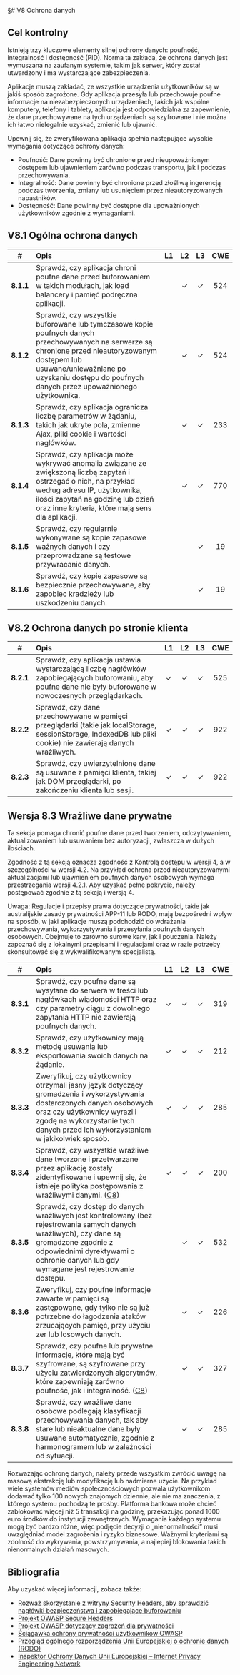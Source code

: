 §# V8 Ochrona danych

## Cel kontrolny

Istnieją trzy kluczowe elementy silnej ochrony danych: poufność, integralność i dostępność (PID). Norma ta zakłada, że ochrona danych jest wymuszana na zaufanym systemie, takim jak serwer, który został utwardzony i ma wystarczające zabezpieczenia.

Aplikacje muszą zakładać, że wszystkie urządzenia użytkowników są w jakiś sposób zagrożone. Gdy aplikacja przesyła lub przechowuje poufne informacje na niezabezpieczonych urządzeniach, takich jak wspólne komputery, telefony i tablety, aplikacja jest odpowiedzialna za zapewnienie, że dane przechowywane na tych urządzeniach są szyfrowane i nie można ich łatwo nielegalnie uzyskać, zmienić lub ujawnić.

Upewnij się, że zweryfikowana aplikacja spełnia następujące wysokie wymagania dotyczące ochrony danych:

* Poufność: Dane powinny być chronione przed nieupoważnionym dostępem lub ujawnieniem zarówno podczas transportu, jak i podczas przechowywania.
* Integralność: Dane powinny być chronione przed złośliwą ingerencją podczas tworzenia, zmiany lub usunięciem przez nieautoryzowanych napastników.
* Dostępność: Dane powinny być dostępne dla upoważnionych użytkowników zgodnie z wymaganiami.

## V8.1 Ogólna ochrona danych

| # | Opis | L1 | L2 | L3 | CWE |
| :---: | :--- | :---: | :---:| :---: | :---: |
| **8.1.1** | Sprawdź, czy aplikacja chroni poufne dane przed buforowaniem w takich modułach, jak load balancery i pamięć podręczna aplikacji. | | ✓ | ✓ | 524 |
| **8.1.2** | Sprawdź, czy wszystkie buforowane lub tymczasowe kopie poufnych danych przechowywanych na serwerze są chronione przed nieautoryzowanym dostępem lub usuwane/unieważniane po uzyskaniu dostępu do poufnych danych przez upoważnionego użytkownika. | | ✓ | ✓ | 524 |
| **8.1.3** | Sprawdź, czy aplikacja ogranicza liczbę parametrów w żądaniu, takich jak ukryte pola, zmienne Ajax, pliki cookie i wartości nagłówków. | | ✓ | ✓ | 233 |
| **8.1.4** | Sprawdź, czy aplikacja może wykrywać anomalia związane ze zwiększoną liczbą zapytań i ostrzegać o nich, na przykład według adresu IP, użytkownika, ilości zapytań na godzinę lub dzień oraz inne kryteria, które mają sens dla aplikacji. | | ✓ | ✓ | 770 |
| **8.1.5** | Sprawdź, czy regularnie wykonywane są kopie zapasowe ważnych danych i czy przeprowadzane są testowe przywracanie danych. | | | ✓ | 19 |
| **8.1.6** | Sprawdź, czy kopie zapasowe są bezpiecznie przechowywane, aby zapobiec kradzieży lub uszkodzeniu danych. | | | ✓ | 19 |

## V8.2 Ochrona danych po stronie klienta

| # | Opis | L1 | L2 | L3 | CWE |
| :---: | :--- | :---: | :---:| :---: | :---: |
| **8.2.1** | Sprawdź, czy aplikacja ustawia wystarczającą liczbę nagłówków zapobiegających buforowaniu, aby poufne dane nie były buforowane w nowoczesnych przeglądarkach. | ✓ | ✓ | ✓ | 525 |
| **8.2.2** | Sprawdź, czy dane przechowywane w pamięci przeglądarki (takie jak localStorage, sessionStorage, IndexedDB lub pliki cookie) nie zawierają danych wrażliwych. | ✓ | ✓ | ✓ | 922 |
| **8.2.3** | Sprawdź, czy uwierzytelnione dane są usuwane z pamięci klienta, takiej jak DOM przeglądarki, po zakończeniu klienta lub sesji. | ✓ | ✓ | ✓ | 922 |

## Wersja 8.3 Wrażliwe dane prywatne

Ta sekcja pomaga chronić poufne dane przed tworzeniem, odczytywaniem, aktualizowaniem lub usuwaniem bez autoryzacji, zwłaszcza w dużych ilościach.

Zgodność z tą sekcją oznacza zgodność z Kontrolą dostępu w wersji 4, a w szczególności w wersji 4.2. Na przykład ochrona przed nieautoryzowanymi aktualizacjami lub ujawnieniem poufnych danych osobowych wymaga przestrzegania wersji 4.2.1. Aby uzyskać pełne pokrycie, należy postępować zgodnie z tą sekcją i wersją 4.

Uwaga: Regulacje i przepisy prawa dotyczące prywatności, takie jak australijskie zasady prywatności APP-11 lub RODO, mają bezpośredni wpływ na sposób, w jaki aplikacje muszą podchodzić do wdrażania przechowywania, wykorzystywania i przesyłania poufnych danych osobowych. Obejmuje to zarówno surowe kary, jak i pouczenia. Należy zapoznać się z lokalnymi przepisami i regulacjami oraz w razie potrzeby skonsultować się z wykwalifikowanym specjalistą.

| # | Opis | L1 | L2 | L3 | CWE |
| :---: | :--- | :---: | :---:| :---: | :---: |
| **8.3.1** | Sprawdź, czy poufne dane są wysyłane do serwera w treści lub nagłówkach wiadomości HTTP oraz czy parametry ciągu z dowolnego zapytania HTTP nie zawierają poufnych danych. | ✓ | ✓ | ✓ | 319 |
| **8.3.2** | Sprawdź, czy użytkownicy mają metodę usuwania lub eksportowania swoich danych na żądanie. | ✓ | ✓ | ✓ | 212 |
| **8.3.3** | Zweryfikuj, czy użytkownicy otrzymali jasny język dotyczący gromadzenia i wykorzystywania dostarczonych danych osobowych oraz czy użytkownicy wyrazili zgodę na wykorzystanie tych danych przed ich wykorzystaniem w jakikolwiek sposób. | ✓ | ✓ | ✓ | 285 |
| **8.3.4** | Sprawdź, czy wszystkie wrażliwe dane tworzone i przetwarzane przez aplikację zostały zidentyfikowane i upewnij się, że istnieje polityka postępowania z wrażliwymi danymi. ([C8](https://owasp.org/www-project-proactive-controls/#div-numbering)) | ✓ | ✓ | ✓ | 200 |
| **8.3.5** | Sprawdź, czy dostęp do danych wrażliwych jest kontrolowany (bez rejestrowania samych danych wrażliwych), czy dane są gromadzone zgodnie z odpowiednimi dyrektywami o ochronie danych lub gdy wymagane jest rejestrowanie dostępu. | | ✓ | ✓ | 532 |
| **8.3.6** | Zweryfikuj, czy poufne informacje zawarte w pamięci są zastępowane, gdy tylko nie są już potrzebne do łagodzenia ataków zrzucających pamięć, przy użyciu zer lub losowych danych. | | ✓ | ✓ | 226 |
| **8.3.7** | Sprawdź, czy poufne lub prywatne informacje, które mają być szyfrowane, są szyfrowane przy użyciu zatwierdzonych algorytmów, które zapewniają zarówno poufność, jak i integralność. ([C8](https://owasp.org/www-project-proactive-controls/#div-numbering)) | | ✓ | ✓ | 327 |
| **8.3.8** | Sprawdź, czy wrażliwe dane osobowe podlegają klasyfikacji przechowywania danych, tak aby stare lub nieaktualne dane były usuwane automatycznie, zgodnie z harmonogramem lub w zależności od sytuacji. | | ✓ | ✓ | 285 |

Rozważając ochronę danych, należy przede wszystkim zwrócić uwagę na masową ekstrakcję lub modyfikację lub nadmierne użycie. Na przykład wiele systemów mediów społecznościowych pozwala użytkownikom dodawać tylko 100 nowych znajomych dziennie, ale nie ma znaczenia, z którego systemu pochodzą te prośby. Platforma bankowa może chcieć zablokować więcej niż 5 transakcji na godzinę, przekazując ponad 1000 euro środków do instytucji zewnętrznych. Wymagania każdego systemu mogą być bardzo różne, więc podjęcie decyzji o „nienormalności” musi uwzględniać model zagrożenia i ryzyko biznesowe. Ważnymi kryteriami są zdolność do wykrywania, powstrzymywania, a najlepiej blokowania takich nienormalnych działań masowych.

## Bibliografia

Aby uzyskać więcej informacji, zobacz także:

* [Rozważ skorzystanie z witryny Security Headers, aby sprawdzić nagłówki bezpieczeństwa i zapobiegające buforowaniu](https://securityheaders.io)
* [Projekt OWASP Secure Headers](https://owasp.org/www-project-secure-headers/)
* [Projekt OWASP dotyczący zagrożeń dla prywatności](https://owasp.org/www-project-top-10-privacy-risks/)
* [Ściągawka ochrony prywatności użytkowników OWASP](https://cheatsheetseries.owasp.org/cheatsheets/User_Privacy_Protection_Cheat_Sheet.html)
* [Przegląd ogólnego rozporządzenia Unii Europejskiej o ochronie danych (RODO)](https://edps.europa.eu/data-protection_en)
* [Inspektor Ochrony Danych Unii Europejskiej – Internet Privacy Engineering Network](https://edps.europa.eu/data-protection/ipen-internet-privacy-engineering-network_en)
